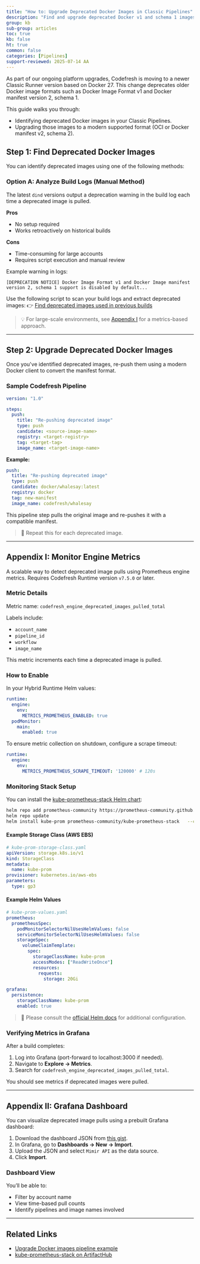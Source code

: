 ```yaml
---
title: "How to: Upgrade Deprecated Docker Images in Classic Pipelines"
description: "Find and upgrade deprecated Docker v1 and schema 1 images to support docker-27 runner in Classic Pipelines."
group: kb
sub-group: articles
toc: true
kb: false
ht: true
common: false
categories: [Pipelines]
support-reviewed: 2025-07-14 AA
---
```


As part of our ongoing platform upgrades, Codefresh is moving to a newer Classic Runner version based on Docker 27. This change deprecates older Docker image formats such as Docker Image Format v1 and Docker manifest version 2, schema 1.

This guide walks you through:
- Identifying deprecated Docker images in your Classic Pipelines.
- Upgrading those images to a modern supported format (OCI or Docker manifest v2, schema 2).

## Step 1: Find Deprecated Docker Images

You can identify deprecated images using one of the following methods:

### Option A: Analyze Build Logs (Manual Method)

The latest `dind` versions output a deprecation warning in the build log each time a deprecated image is pulled.

**Pros**
- No setup required
- Works retroactively on historical builds

**Cons**
- Time-consuming for large accounts
- Requires script execution and manual review

Example warning in logs:
```
[DEPRECATION NOTICE] Docker Image Format v1 and Docker Image manifest version 2, schema 1 support is disabled by default...
```

Use the following script to scan your build logs and extract deprecated images:
👉 [Find deprecated images used in previous builds](https://gist.github.com/francisco-cocozza/6046028184cc12b5ee4513bdcb4217c5)

> 💡 For large-scale environments, see [Appendix I](#appendix-i-monitor-engine-metrics) for a metrics-based approach.

---

## Step 2: Upgrade Deprecated Docker Images

Once you've identified deprecated images, re-push them using a modern Docker client to convert the manifest format.

### Sample Codefresh Pipeline

```yaml
version: "1.0"

steps:
  push:
    title: "Re-pushing deprecated image"
    type: push
    candidate: <source-image-name>
    registry: <target-registry>
    tag: <target-tag>
    image_name: <target-image-name>
```

**Example:**
```yaml
push:
  title: "Re-pushing deprecated image"
  type: push
  candidate: docker/whalesay:latest
  registry: docker
  tag: new-manifest
  image_name: codefresh/whalesay
```

This pipeline step pulls the original image and re-pushes it with a compatible manifest.

> 🔁 Repeat this for each deprecated image.

---

## Appendix I: Monitor Engine Metrics

A scalable way to detect deprecated image pulls using Prometheus engine metrics. Requires Codefresh Runtime version `v7.5.0` or later.

### Metric Details

Metric name: `codefresh_engine_deprecated_images_pulled_total`

Labels include:
- `account_name`
- `pipeline_id`
- `workflow`
- `image_name`

This metric increments each time a deprecated image is pulled.

### How to Enable

In your Hybrid Runtime Helm values:

```yaml
runtime:
  engine:
    env:
      METRICS_PROMETHEUS_ENABLED: true
  podMonitor:
    main:
      enabled: true
```

To ensure metric collection on shutdown, configure a scrape timeout:

```yaml
runtime:
  engine:
    env:
      METRICS_PROMETHEUS_SCRAPE_TIMEOUT: '120000' # 120s
```

### Monitoring Stack Setup

You can install the [kube-prometheus-stack Helm chart](https://artifacthub.io/packages/helm/prometheus-community/kube-prometheus-stack):

```bash
helm repo add prometheus-community https://prometheus-community.github.io/helm-charts
helm repo update
helm install kube-prom prometheus-community/kube-prometheus-stack   --create-namespace --namespace kube-prom -f ./kube-prom-values.yaml
```

#### Example Storage Class (AWS EBS)

```yaml
# kube-prom-storage-class.yaml
apiVersion: storage.k8s.io/v1
kind: StorageClass
metadata:
  name: kube-prom
provisioner: kubernetes.io/aws-ebs
parameters:
  type: gp3
```

#### Example Helm Values

```yaml
# kube-prom-values.yaml
prometheus:
  prometheusSpec:
    podMonitorSelectorNilUsesHelmValues: false
    serviceMonitorSelectorNilUsesHelmValues: false
    storageSpec:
      volumeClaimTemplate:
        spec:
          storageClassName: kube-prom
          accessModes: ["ReadWriteOnce"]
          resources:
            requests:
              storage: 20Gi

grafana:
  persistence:
    storageClassName: kube-prom
    enabled: true
```

> 📝 Please consult the [official Helm docs](https://artifacthub.io/packages/helm/prometheus-community/kube-prometheus-stack?modal=values&path=prometheus.prometheusSpec.storageSpec) for additional configuration.

### Verifying Metrics in Grafana

After a build completes:
1. Log into Grafana (port-forward to localhost:3000 if needed).
2. Navigate to **Explore → Metrics**.
3. Search for `codefresh_engine_deprecated_images_pulled_total`.

You should see metrics if deprecated images were pulled.

---

## Appendix II: Grafana Dashboard

You can visualize deprecated image pulls using a prebuilt Grafana dashboard:

1. Download the dashboard JSON from [this gist](https://gist.github.com/francisco-cocozza/6046028184cc12b5ee4513bdcb4217c5).
2. In Grafana, go to **Dashboards → New → Import**.
3. Upload the JSON and select `Mimir API` as the data source.
4. Click **Import**.

### Dashboard View

You’ll be able to:
- Filter by account name
- View time-based pull counts
- Identify pipelines and image names involved

---

## Related Links

- [Upgrade Docker images pipeline example](https://gist.github.com/francisco-cocozza/6046028184cc12b5ee4513bdcb4217c5)
- [kube-prometheus-stack on ArtifactHub](https://artifacthub.io/packages/helm/prometheus-community/kube-prometheus-stack)